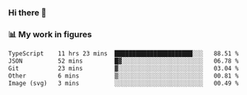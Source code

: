### Hi there 👋

### 📊 My work in figures

<!--START_SECTION:waka-->

```txt
TypeScript    11 hrs 23 mins  ██████████████████████░░░   88.51 %
JSON          52 mins         █▓░░░░░░░░░░░░░░░░░░░░░░░   06.78 %
Git           23 mins         ▓░░░░░░░░░░░░░░░░░░░░░░░░   03.04 %
Other         6 mins          ▒░░░░░░░░░░░░░░░░░░░░░░░░   00.81 %
Image (svg)   3 mins          ░░░░░░░░░░░░░░░░░░░░░░░░░   00.49 %
```

<!--END_SECTION:waka-->
